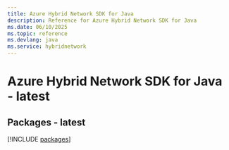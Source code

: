 ```yaml
---
title: Azure Hybrid Network SDK for Java
description: Reference for Azure Hybrid Network SDK for Java
ms.date: 06/10/2025
ms.topic: reference
ms.devlang: java
ms.service: hybridnetwork
---
```

# Azure Hybrid Network SDK for Java - latest
## Packages - latest
[!INCLUDE [packages](hybrid-network-index.md)]